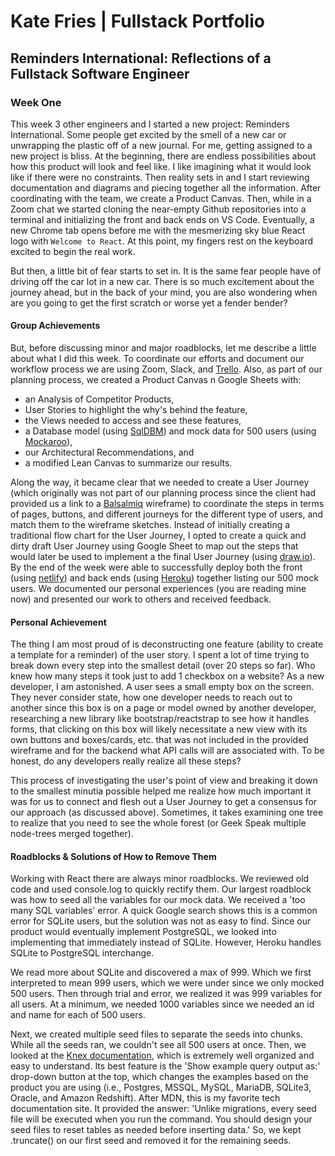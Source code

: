 # Kate Fries | Fullstack Portfolio
## Reminders International: Reflections of a Fullstack Software Engineer
### Week One
This week 3 other engineers and I started a new project: Reminders International. Some people get excited by the smell of a new car or unwrapping the plastic off of a new journal. For me, getting assigned to a new project is bliss. At the beginning, there are endless possibilities about how this product will look and feel like. I like imagining what it would look like if there were no constraints. Then reality sets in and I start reviewing documentation and diagrams and piecing together all the information. After coordinating with the team, we create a Product Canvas. Then, while in a Zoom chat we started cloning the near-empty Github repositories into a terminal and initializing the front and back ends on VS Code. Eventually, a new Chrome tab opens before me with the mesmerizing sky blue React logo with `Welcome to React`. At this point, my fingers rest on the keyboard excited to begin the real work. 

But then, a little bit of fear starts to set in. It is the same fear people have of driving off the car lot in a new car. There is so much excitement about the journey ahead, but in the back of your mind, you are also wondering when are you going to get the first scratch or worse yet a fender bender?

#### Group Achievements
But, before discussing minor and major roadblocks, let me describe a little about what I did this week. To coordinate our efforts and document our workflow process we are using Zoom, Slack, and [Trello](https://trello.com/). Also, as part of our planning process, we created a Product Canvas n Google Sheets with: 
- an Analysis of Competitor Products, 
- User Stories to highlight the why's behind the feature, 
- the Views needed to access and see these features, 
- a Database model (using [SqlDBM](https://sqldbm.com/Home/)) and mock data for 500 users (using [Mockaroo](https://www.mockaroo.com/)),
- our Architectural Recommendations, and 
- a modified Lean Canvas to summarize our results.

Along the way, it became clear that we needed to create a User Journey (which originally was not part of our planning process since the client had provided us a link to a [Balsalmiq](https://balsamiq.cloud/) wireframe) to coordinate the steps in terms of pages, buttons, and different journeys for the different type of users, and match them to the wireframe sketches. Instead of initially creating a traditional flow chart for the User Journey, I opted to create a quick and dirty draft User Journey using Google Sheet to map out the steps that would later be used to implement a the final User Journey (using [draw.io](https://draw.io/)). By the end of the week were able to successfully deploy both the front (using [netlify](https://www.netlify.com/)) and back ends (using [Heroku](https://heroku.com)) together listing our 500 mock users. We documented our personal experiences (you are reading mine now) and presented our work to others and received feedback.

#### Personal Achievement
The thing I am most proud of is deconstructing one feature (ability to create a template for a reminder) of the user story. I spent a lot of time trying to break down every step into the smallest detail (over 20 steps so far). Who knew how many steps it took just to add 1 checkbox on a website? As a new developer, I am astonished. A user sees a small empty box on the screen. They never consider state, how one developer needs to reach out to another since this box is on a page or model owned by another developer, researching a new library like bootstrap/reactstrap to see how it handles forms, that clicking on this box will likely necessitate a new view with its own buttons and boxes/cards, etc. that was not included in the provided wireframe and for the backend what API calls will are associated with. To be honest, do any developers really realize all these steps?

This process of investigating the user's point of view and breaking it down to the smallest minutia possible helped me realize how much important it was for us to connect and flesh out a User Journey to get a consensus for our approach (as discussed above). Sometimes, it takes examining one tree to realize that you need to see the whole forest (or Geek Speak multiple node-trees merged together).

#### Roadblocks & Solutions of How to Remove Them
Working with React there are always minor roadblocks. We reviewed old code and used console.log to quickly rectify them. Our largest roadblock was how to seed all the variables for our mock data. We received a 'too many SQL variables' error. A quick Google search shows this is a common error for SQLite users, but the solution was not as easy to find. Since our product would eventually implement PostgreSQL, we looked into implementing that immediately instead of SQLite. However, Heroku handles SQLite to PostgreSQL interchange. 

We read more about SQLite and discovered a max of 999. Which we first interpreted to mean 999 users, which we were under since we only mocked 500 users. Then through trial and error, we realized it was 999 variables for all users. At a minimum, we needed 1000 variables since we needed an id and name for each of 500 users. 

Next, we created multiple seed files to separate the seeds into chunks. While all the seeds ran, we couldn't see all 500 users at once. Then, we looked at the [Knex documentation](https://knexjs.org/), which is extremely well organized and easy to understand. Its best feature is the 'Show example query output as:' drop-down button at the top, which changes the examples based on the product you are using (i.e., Postgres, MSSQL, MySQL, MariaDB, SQLite3, Oracle, and Amazon Redshift). After MDN, this is my favorite tech documentation site. It provided the answer: 'Unlike migrations, every seed file will be executed when you run the command. You should design your seed files to reset tables as needed before inserting data.' So, we kept .truncate() on our first seed and removed it for the remaining seeds.
